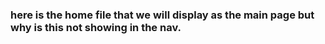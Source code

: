 ### here is the home file that we will display as the main page but why is this not showing in the nav.
